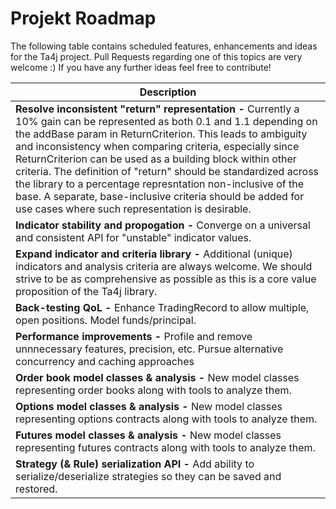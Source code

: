 # Projekt Roadmap
The following table contains scheduled features, enhancements and ideas for the Ta4j project. Pull Requests regarding one of this topics are very welcome :)
If you have any further ideas feel free to contribute!

| Description                                       | 
|---------------------------------------------------|
|**Resolve inconsistent "return" representation -** Currently a 10% gain can be represented as both 0.1 and 1.1 depending on the addBase param in ReturnCriterion. This leads to ambiguity and inconsistency when comparing criteria, especially since ReturnCriterion can be used as a building block within other criteria. The definition of "return" should be standardized across the library to a percentage represntation non-inclusive of the base.  A separate, base-inclusive criteria should be added for use cases where such representation is desirable.|
|**Indicator stability and propogation -** Converge on a universal and consistent API for "unstable" indicator values.|
|**Expand indicator and criteria library -** Additional (unique) indicators and analysis criteria are always welcome. We should strive to be as comprehensive as possible as this is a core value proposition of the Ta4j library.|
|**Back-testing QoL -** Enhance TradingRecord to allow multiple, open positions. Model funds/principal.|
|**Performance improvements -** Profile and remove unnnecessary features, precision, etc. Pursue alternative concurrency and caching approaches |
|**Order book model classes & analysis -** New model classes representing order books along with tools to analyze them.|
|**Options model classes & analysis -** New model classes representing options contracts along with tools to analyze them.|
|**Futures model classes & analysis -** New model classes representing futures contracts along with tools to analyze them.|
|**Strategy (& Rule) serialization API -** Add ability to serialize/deserialize strategies so they can be saved and restored.|
